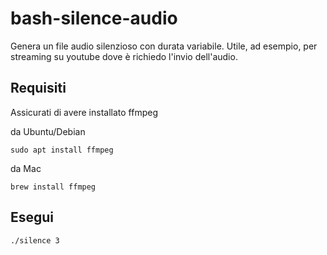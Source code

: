 # bash-silence-audio

Genera un file audio silenzioso con durata variabile. Utile, ad esempio, per streaming su youtube dove è richiedo l'invio dell'audio.


## Requisiti

Assicurati di avere installato ffmpeg 

da Ubuntu/Debian

```
sudo apt install ffmpeg
```

da Mac

```
brew install ffmpeg
```

## Esegui

```
./silence 3
```
